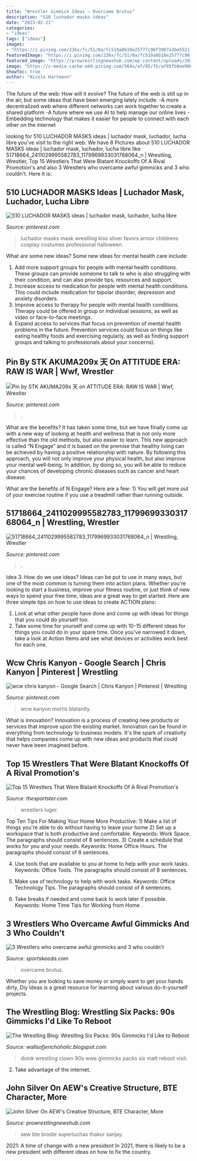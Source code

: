 ```yaml
---
title: "Wrestler Gimmick Ideas ~ Overcame Brutus"
description: "510 luchador masks ideas"
date: "2023-02-21"
categories:
- "ideas"
tags: ["ideas"]
images:
- "https://i.pinimg.com/236x/fc/51/0a/fc510a8b18e25777c96f3987a3be5521--wrestling-demons.jpg"
featuredImage: "https://i.pinimg.com/236x/fc/51/0a/fc510a8b18e25777c96f3987a3be5521--wrestling-demons.jpg"
featured_image: "https://prowrestlingnewshub.com/wp-content/uploads/2020/11/johnsilveraew.jpg"
image: "https://s-media-cache-ak0.pinimg.com/564x/af/85/fb/af85fb8ee90e584ee457882edfdc4b13.jpg"
ShowToc: true
author: "Nicole Hartmann"
---
```



The future of the web: How will it evolve?
The future of the web is still up in the air, but some ideas that have been emerging lately include: 
-A more decentralized web where different networks can work together to create a shared platform 
-A future where we use AI to help manage our online lives 
-Embedding technology that makes it easier for people to connect with each other on the internet

	

		
looking for 510 LUCHADOR MASKS ideas | luchador mask, luchador, lucha libre you've visit to the right web. We have 8 Pictures about 510 LUCHADOR MASKS ideas | luchador mask, luchador, lucha libre like 51718664_2411029995582783_1179969933031768064_n | Wrestling, Wrestler, Top 15 Wrestlers That Were Blatant Knockoffs Of A Rival Promotion&#039;s and also 3 Wrestlers who overcame awful gimmicks and 3 who couldn&#039;t. Here it is:
		
    
## 510 LUCHADOR MASKS Ideas | Luchador Mask, Luchador, Lucha Libre

<img loading=lazy src="https://i.pinimg.com/236x/fc/51/0a/fc510a8b18e25777c96f3987a3be5521--wrestling-demons.jpg" onerror="this.onerror=null;this.src='https://tse3.mm.bing.net/th?id=OIP.gb9Byy_WyFXQrBG4IwE2rAAAAA&amp;pid=15.1';" alt="510 LUCHADOR MASKS ideas | luchador mask, luchador, lucha libre">

_Source: pinterest.com_

>luchador masks mask wrestling kiss silver favors armor childrens cosplay costumes professional halloween. 

	

What are some new ideas?
Some new ideas for mental health care include:
1. Add more support groups for people with mental health conditions. These groups can provide someone to talk to who is also struggling with their condition, and can also provide tips, resources and support.
2. Increase access to medication for people with mental health conditions. This could include medication for bipolar disorder, depression and anxiety disorders.
3. Improve access to therapy for people with mental health conditions. Therapy could be offered in group or individual sessions, as well as video or face-to-face meetings.
4. Expand access to services that focus on prevention of mental health problems in the future. Prevention services could focus on things like eating healthy foods and exercising regularly, as well as finding support groups and talking to professionals about your concerns).

    
## Pin By STK AKUMA209x 天 On ATTITUDE ERA: RAW IS WAR | Wwf, Wrestler

<img loading=lazy src="https://i.pinimg.com/736x/28/2e/31/282e31ed8aaa3d7fe58baa212f118213.jpg" onerror="this.onerror=null;this.src='https://tse2.mm.bing.net/th?id=OIP.jlpek7d6lw76rvUgJU3ptwHaFz&amp;pid=15.1';" alt="Pin by STK AKUMA209x 天 on ATTITUDE ERA: RAW IS WAR | Wwf, Wrestler">

_Source: pinterest.com_

>. 

	

What are the benefits?
It has taken some time, but we have finally come up with a new way of looking at health and wellness that is not only more effective than the old methods, but also easier to learn. This new approach is called “N Engage” and it is based on the premise that healthy living can be achieved by having a positive relationship with nature.
By following this approach, you will not only improve your physical health, but also improve your mental well-being. In addition, by doing so, you will be able to reduce your chances of developing chronic diseases such as cancer and heart disease.

What are the benefits of N Engage? Here are a few: 
        1) You will get more out of your exercise routine if you use a treadmill rather than running outside.

    
## 51718664_2411029995582783_1179969933031768064_n | Wrestling, Wrestler

<img loading=lazy src="https://i.pinimg.com/736x/3c/0e/cc/3c0eccf5acc2cc36638dbbfa6def97fc.jpg" onerror="this.onerror=null;this.src='https://tse3.mm.bing.net/th?id=OIP.0EGJ8PzDhDPR7v2US0Xk4gHaIx&amp;pid=15.1';" alt="51718664_2411029995582783_1179969933031768064_n | Wrestling, Wrestler">

_Source: pinterest.com_

>. 

	

Idea 3: How do we use ideas?
Ideas can be put to use in many ways, but one of the most common is turning them into action plans. Whether you're looking to start a business, improve your fitness routine, or just think of new ways to spend your free time, ideas are a great way to get started. Here are three simple tips on how to use ideas to create ACTION plans:
1. Look at what other people have done and come up with ideas for things that you could do yourself too.
2. Take some time for yourself and come up with 10-15 different ideas for things you could do in your spare time. Once you've narrowed it down, take a look at Action Items and see what devices or activities work best for each one.

    
## Wcw Chris Kanyon - Google Search | Chris Kanyon | Pinterest | Wrestling

<img loading=lazy src="https://s-media-cache-ak0.pinimg.com/564x/af/85/fb/af85fb8ee90e584ee457882edfdc4b13.jpg" onerror="this.onerror=null;this.src='https://tse1.mm.bing.net/th?id=OIP.LG6c9efwGBFVEVX1P0FTZAHaLZ&amp;pid=15.1';" alt="wcw chris kanyon - Google Search | Chris Kanyon | Pinterest | Wrestling">

_Source: pinterest.com_

>wcw kanyon mortis blatantly. 

	

What is innovation?
Innovation is a process of creating new products or services that improve upon the existing market. Innovation can be found in everything from technology to business models. It's the spark of creativity that helps companies come up with new ideas and products that could never have been imagined before.

    
## Top 15 Wrestlers That Were Blatant Knockoffs Of A Rival Promotion&#039;s

<img loading=lazy src="https://static0.thesportsterimages.com/wordpress/wp-content/uploads/2016/09/Luger-Hogan.jpg" onerror="this.onerror=null;this.src='https://tse4.mm.bing.net/th?id=OIP.WMBvZO3oll8Bwv6F56WOLAHaD6&amp;pid=15.1';" alt="Top 15 Wrestlers That Were Blatant Knockoffs Of A Rival Promotion&#039;s">

_Source: thesportster.com_

>wrestlers luger. 

	

Top Ten Tips For Making Your Home More Productive: 1) Make a list of things you're able to do without having to leave your home
2) Set up a workspace that is both productive and comfortable. Keywords: Work Space. The paragraphs should consist of 8 sentences.
3) Create a schedule that works for you and your needs. Keywords: Home Office Hours. The paragraphs should consist of 8 sentences.

4) Use tools that are available to you at home to help with your work tasks. Keywords: Office Tools. The paragraphs should consist of 8 sentences.

5) Make use of technology to help with work tasks. Keywords: Office Technology Tips. The paragraphs should consist of 8 sentences.

6) Take breaks if needed and come back to work later if possible. Keywords: Home Time Tips for Working from Home .

    
## 3 Wrestlers Who Overcame Awful Gimmicks And 3 Who Couldn&#039;t

<img loading=lazy src="https://statics.sportskeeda.com/editor/2019/03/ec199-15531012486282-800.jpg" onerror="this.onerror=null;this.src='https://tse2.mm.bing.net/th?id=OIP.-9cPQiry_E5WT8fDCPEDdAHaEK&amp;pid=15.1';" alt="3 Wrestlers who overcame awful gimmicks and 3 who couldn&#039;t">

_Source: sportskeeda.com_

>overcame brutus. 

	

Whether you are looking to save money or simply want to get your hands dirty, Diy Ideas is a great resource for learning about various do-it-yourself projects.

    
## The Wrestling Blog: Wrestling Six Packs: 90s Gimmicks I&#039;d Like To Reboot

<img loading=lazy src="http://4.bp.blogspot.com/-F4VyhHnrPw0/UP9Y_9dkSSI/AAAAAAAAMmE/ighmzul4Veg/s1600/doink.jpg" onerror="this.onerror=null;this.src='https://tse2.mm.bing.net/th?id=OIP.e_w48HHnr_V84U6EI6IhfgHaIV&amp;pid=15.1';" alt="The Wrestling Blog: Wrestling Six Packs: 90s Gimmicks I&#039;d Like to Reboot">

_Source: wallsofjerichoholic.blogspot.com_

>doink wrestling clown 90s wwe gimmicks packs six matt reboot visit. 

	

2. Take advantage of the internet.

    
## John Silver On AEW&#039;s Creative Structure, BTE Character, More

<img loading=lazy src="https://prowrestlingnewshub.com/wp-content/uploads/2020/11/johnsilveraew.jpg" onerror="this.onerror=null;this.src='https://tse1.mm.bing.net/th?id=OIP.P8eYve3wxs0VneSQORH7xgHaEK&amp;pid=15.1';" alt="John Silver On AEW&#039;s Creative Structure, BTE Character, More">

_Source: prowrestlingnewshub.com_

>aew bte brodie superluchas thakur sanjay. 

	

2021: A time of change with a new president
In 2021, there is likely to be a new president with different ideas on how to fix the country.

